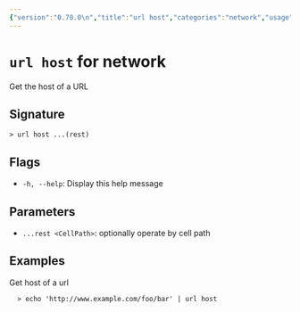 ```yaml
---
{"version":"0.70.0\n","title":"url host","categories":"network","usage":"Get the host of a URL\n"}
---
```

<!-- THIS FILE IS GENERATED BY update_book_commands.cjs USING NUSHELL'S HELP COMMANDS.
REFRAIN FROM EDITING IT MANUALLY.-->
# <code>url host</code> for network

<div class='command-title'>Get the host of a URL</div>

## Signature

```> url host ...(rest)```

## Flags

 * ```-h, --help```: Display this help message
## Parameters

 * ```...rest <CellPath>```: optionally operate by cell path
## Examples

  Get host of a url
```shell
  > echo 'http://www.example.com/foo/bar' | url host
```


